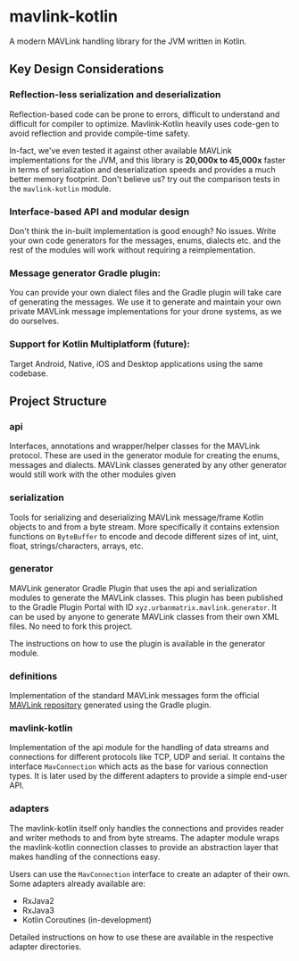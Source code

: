 # mavlink-kotlin
A modern MAVLink handling library for the JVM written in Kotlin.

## Key Design Considerations

### Reflection-less serialization and deserialization
Reflection-based code can be prone to errors, difficult to understand and difficult for compiler to optimize.
Mavlink-Kotlin heavily uses code-gen to avoid reflection and provide compile-time safety.

In-fact, we've even tested it against other available MAVLink implementations for the JVM, and this library is
**20,000x to 45,000x** faster in terms of serialization and deserialization speeds and provides a much better memory
footprint. Don't believe us? try out the comparison tests in the `mavlink-kotlin` module.

### Interface-based API and modular design
Don't think the in-built implementation is good enough? No issues. Write your own code generators for the messages,
enums, dialects etc. and the rest of the modules will work without requiring a reimplementation.

### Message generator Gradle plugin:
You can provide your own dialect files and the Gradle plugin will take care of generating the messages. We use it to
generate and maintain your own private MAVLink message implementations for your drone systems, as we do ourselves.

### Support for Kotlin Multiplatform (future):
Target Android, Native, iOS and Desktop applications using the same codebase.

## Project Structure

### api
Interfaces, annotations and wrapper/helper classes for the MAVLink protocol. These are used in the generator module for
creating the enums, messages and dialects. MAVLink classes generated by any other generator would still work with the
other modules given 

### serialization
Tools for serializing and deserializing MAVLink message/frame Kotlin objects to and from a byte stream. More
specifically it contains extension functions on `ByteBuffer` to encode and decode different sizes of int, uint, float,
strings/characters, arrays, etc.

### generator
MAVLink generator Gradle Plugin that uses the api and serialization modules to generate the MAVLink classes. This plugin
has been published to the Gradle Plugin Portal with ID `xyz.urbanmatrix.mavlink.generator`. It can be used by anyone to
generate MAVLink classes from their own XML files. No need to fork this project.

The instructions on how to use the plugin is available in the generator module.

### definitions
Implementation of the standard MAVLink messages form the official [MAVLink repository](https://github.com/mavlink/mavlink) generated using the Gradle plugin.

### mavlink-kotlin
Implementation of the api module for the handling of data streams and connections for different protocols like TCP, UDP
and serial. It contains the interface `MavConnection` which acts as the base for various connection types. It is later
used by the different adapters to provide a simple end-user API.

### adapters
The mavlink-kotlin itself only handles the connections and provides reader and writer methods to and from byte streams.
The adapter module wraps the mavlink-kotlin connection classes to provide an abstraction layer that makes handling of
the connections easy.

Users can use the `MavConnection` interface to create an adapter of their own. Some adapters already available are:
- RxJava2
- RxJava3
- Kotlin Coroutines (in-development) 

Detailed instructions on how to use these are available in the respective adapter directories.
